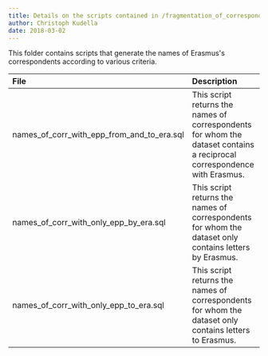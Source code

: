 ```yaml
---
title: Details on the scripts contained in /fragmentation_of_correspondents/
author: Christoph Kudella
date: 2018-03-02
---
```

This folder contains scripts that generate the names of Erasmus's correspondents according to various criteria.

| File | Description |
| :------------- | :------------- |
| names_of_corr_with_epp_from_and_to_era.sql | This script returns the names of correspondents for whom the dataset contains a reciprocal correspondence with Erasmus. |
| names_of_corr_with_only_epp_by_era.sql | This script returns the names of correspondents for whom the dataset only contains letters by Erasmus. |
| names_of_corr_with_only_epp_to_era.sql | This script returns the names of correspondents for whom the dataset only contains letters to Erasmus. |
